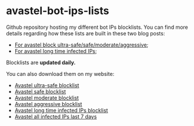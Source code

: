 # avastel-bot-ips-lists

Github repository hosting my different bot IPs blocklists.
You can find more details regarding how these lists are built in these two blog posts:
- [For avastel block ultra-safe/safe/moderate/aggressive](http://antoinevastel.com/bot/2021/10/31/blocking-lists-ips.html);
- [For avastel long time infected IPs](http://antoinevastel.com/bot/2021/11/02/longtime-ip-block-list.html);

Blocklists are **updated daily.**

You can also download them on my website:
- [Avastel ultra-safe blocklist](https://antoinevastel.com/data/avastel-block-ultra-safe.txt)
- [Avastel safe blocklist](https://antoinevastel.com/data/avastel-block-safe.txt)
- [Avastel moderate blocklist](https://antoinevastel.com/data/avastel-block-moderate.txt)
- [Avastel aggressive blocklist](https://antoinevastel.com/data/avastel-block-aggressive.txt)
- [Avastel long time infected IPs blocklist](https://antoinevastel.com/data/avastel-longtime-bot-ips.txt)
- [Avastel all infected IPs last 7 days](https://antoinevastel.com/data/avastel-ips-7d.txt)
